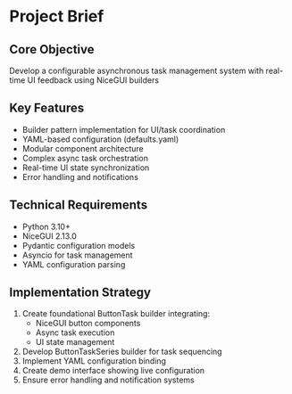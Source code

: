 # Project Brief

## Core Objective
Develop a configurable asynchronous task management system with real-time UI feedback using NiceGUI builders

## Key Features
- Builder pattern implementation for UI/task coordination
- YAML-based configuration (defaults.yaml)
- Modular component architecture
- Complex async task orchestration
- Real-time UI state synchronization
- Error handling and notifications

## Technical Requirements
- Python 3.10+
- NiceGUI 2.13.0
- Pydantic configuration models
- Asyncio for task management
- YAML configuration parsing

## Implementation Strategy
1. Create foundational ButtonTask builder integrating:
   - NiceGUI button components
   - Async task execution
   - UI state management
2. Develop ButtonTaskSeries builder for task sequencing
3. Implement YAML configuration binding
4. Create demo interface showing live configuration
5. Ensure error handling and notification systems
